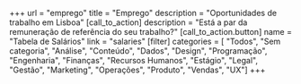+++
url = "emprego"
title = "Emprego"
description = "Oportunidades de trabalho em Lisboa"
[call_to_action]
    description = "Está a par da remuneração de referência do seu trabalho?"
    [call_to_action.button]
        name = "Tabela de Salários"
        link = "salaries"
[filter]
    categories = [
        "Todos",
        "Sem categoria",
        "Análise",
        "Conteúdo",
        "Dados",
        "Design",
        "Programação",
        "Engenharia",
        "Finanças",
        "Recursos Humanos",
        "Estágio",
        "Legal",
        "Gestão",
        "Marketing",
        "Operações",
        "Produto",
        "Vendas",
        "UX"]
+++